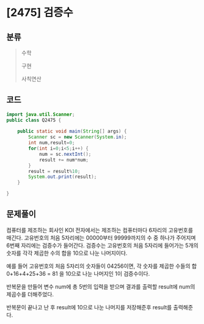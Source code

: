 # [2475] 검증수

## 분류
> 수학
>
> 구현
>
> 사칙연산

## 코드
```java
import java.util.Scanner;
public class Q2475 {
	
	public static void main(String[] args) {
		Scanner sc = new Scanner(System.in);
		int num,result=0;
		for(int i=0;i<5;i++) {
			num = sc.nextInt();
			result += num*num;
		}
		result = result%10;
		System.out.print(result);
	}

}

```

## 문제풀이

컴퓨터를 제조하는 회사인 KOI 전자에서는 제조하는 컴퓨터마다 6자리의 고유번호를 매긴다. 고유번호의 처음 5자리에는 00000부터 99999까지의 수 중 하나가 주어지며 6번째 자리에는 검증수가 들어간다. 검증수는 고유번호의 처음 5자리에 들어가는 5개의 숫자를 각각 제곱한 수의 합을 10으로 나눈 나머지이다.

예를 들어 고유번호의 처음 5자리의 숫자들이 04256이면, 각 숫자를 제곱한 수들의 합 0+16+4+25+36 = 81 을 10으로 나눈 나머지인 1이 검증수이다.

반복문을 만들어 변수 num에 총 5번의 입력을 받으며 결과를 출력할 result에 num의 제곱수를 더해주었다. 

반복문이 끝나고 난 후 result에 10으로 나눈 나머지를 저장해준후 result를 출력해준다.